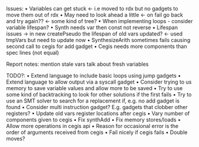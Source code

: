 Issues:
• Variables can get stuck <- i.e moved to rdx but no gadgets to move them out of rdx
• May need to look ahead a little <- on fail go back and try again?? <- some kind of tree?
• When implementing loops - consider variable lifespan?
• Synth needs var then const not reverse
• Lifespan issues -> in new createPseudo the lifespan of old vars updated? <- used tmpVars but need to update now
• SynthesizeArith sometimes fails causing second call to cegis for add gadget
• Cegis needs more components than spec lines (not equal)


Report notes:
mention stale vars
talk about fresh variables

TODO?:
• Extend language to include basic loops using jump gadgets
• Extend language to allow output via a syscall gadget
• Consider trying to us memory to save variable values and allow more to be saved
• Try to use some kind of backtracking to look for other solutions if the first fails
• Try to use an SMT solver to search for a replacement if, e.g. no add gadget is found
• Consider multi instruction gadget? E.g. gadgets that clobber other registers?
• Update old vars register locations after cegis
• Vary number of components given to cegis
• Fix synthAdd
• Fix memory stores/loads
• Allow more operations in cegis api
• Reason for occasional error is the order of arguments received from cegis
• Fail nicely if cegis fails
• Double moves?
